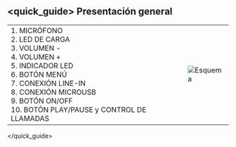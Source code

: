 ## <quick_guide> Presentación general

|  |  |
|:-------|:-------|
|1.	MICRÓFONO <br> 2.	LED DE CARGA<br> 3.	 VOLUMEN - <br> 4. VOLUMEN +<br> 5.	INDICADOR LED <br> 6. BOTÓN MENÚ <br> 7.	CONEXIÓN LINE-IN<br> 8.	CONEXIÓN MICROUSB<br> 9.	BOTÓN ON/OFF  <br> 10. BOTÓN PLAY/PAUSE y CONTROL DE LLAMADAS|![Esquema](http://static.energysistem.com/images/manuals/39974/53c399a6d769d.jpg)|
</quick_guide>
